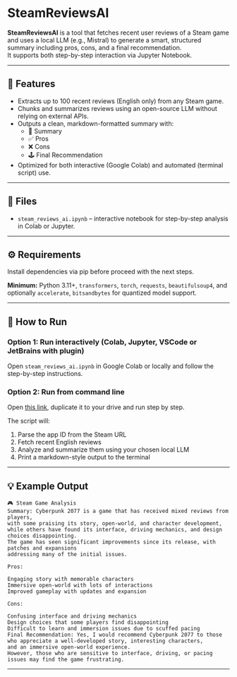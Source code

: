 # SteamReviewsAI

**SteamReviewsAI** is a tool that fetches recent user reviews of a Steam game and uses a local LLM (e.g., Mistral) to generate a smart, structured summary including pros, cons, and a final recommendation.  
It supports both step-by-step interaction via Jupyter Notebook.

---

## 🧠 Features

- Extracts up to 100 recent reviews (English only) from any Steam game.
- Chunks and summarizes reviews using an open-source LLM without relying on external APIs.
- Outputs a clean, markdown-formatted summary with:
  - 📄 Summary  
  - ✅ Pros  
  - ❌ Cons  
  - 🕹️ Final Recommendation
- Optimized for both interactive (Google Colab) and automated (terminal script) use.

---

## 📁 Files

- `steam_reviews_ai.ipynb` – interactive notebook for step-by-step analysis in Colab or Jupyter.

---

## ⚙️ Requirements

Install dependencies via pip before proceed with the next steps.

**Minimum:** Python 3.11+, `transformers`, `torch`, `requests`, `beautifulsoup4`, and optionally `accelerate`, `bitsandbytes` for quantized model support.

---

## 🚀 How to Run

### Option 1: Run interactively (Colab, Jupyter, VSCode or JetBrains with plugin)

Open `steam_reviews_ai.ipynb` in Google Colab or locally and follow the step-by-step instructions.

### Option 2: Run from command line

Open [this link](https://colab.research.google.com/drive/1R_6iUcplaLBBGvSZxJEUnSaVfwviMwa0?usp=sharing), duplicate it to your drive and run step by step.


The script will:

1. Parse the app ID from the Steam URL
2. Fetch recent English reviews
3. Analyze and summarize them using your chosen local LLM
4. Print a markdown-style output to the terminal

---

## 💡 Example Output

```
🎮 Steam Game Analysis
Summary: Cyberpunk 2077 is a game that has received mixed reviews from players, 
with some praising its story, open-world, and character development, 
while others have found its interface, driving mechanics, and design choices disappointing. 
The game has seen significant improvements since its release, with patches and expansions 
addressing many of the initial issues.

Pros:

Engaging story with memorable characters
Immersive open-world with lots of interactions
Improved gameplay with updates and expansion

Cons:

Confusing interface and driving mechanics
Design choices that some players find disappointing
Difficult to learn and immersion issues due to scuffed pacing
Final Recommendation: Yes, I would recommend Cyberpunk 2077 to those who appreciate a well-developed story, interesting characters, 
and an immersive open-world experience. 
However, those who are sensitive to interface, driving, or pacing issues may find the game frustrating.
```

---
